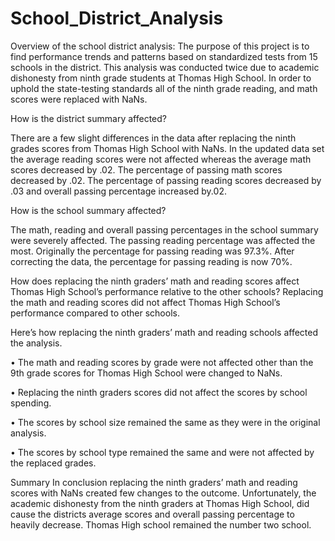 # School_District_Analysis
Overview of the school district analysis: 
     The purpose of this project is to find performance trends and patterns based on standardized tests from 15 schools in the district. This analysis was conducted twice due to academic dishonesty from ninth grade students at Thomas High School. In order to uphold the state-testing standards all of the ninth grade reading, and math scores were replaced with NaNs. 
 
How is the district summary affected?

There are a few slight differences in the data after replacing the ninth grades scores from Thomas High School with NaNs. In the updated data set the average reading scores were not affected whereas the average math scores decreased by .02. The percentage of passing math scores decreased by .02. The percentage of passing reading scores decreased by .03 and overall passing percentage increased by.02.

How is the school summary affected?  

The math, reading and overall passing percentages in the school summary were severely affected. The passing reading percentage was affected the most. Originally the percentage for passing reading was 97.3%. After correcting the data, the percentage for passing reading is now 70%.

How does replacing the ninth graders’ math and reading scores affect Thomas High School’s performance relative to the other schools? 
Replacing the math and reading scores did not affect Thomas High School’s performance compared to other schools. 

Here’s how replacing the ninth graders’ math and reading schools affected the analysis.

 •	The math and reading scores by grade were not affected other than the 9th grade scores for Thomas High School were changed to NaNs.
 
 •	Replacing the ninth graders scores did not affect the scores by school spending.
 
 •	The scores by school size remained the same as they were in the original analysis.        
 
 •	The scores by school type remained the same and were not affected by the replaced grades.

Summary
In conclusion replacing the ninth graders’ math and reading scores with NaNs created few changes to the outcome. Unfortunately, the academic dishonesty from the ninth graders at Thomas High School, did cause the districts average scores and overall passing percentage to heavily decrease. Thomas High school remained the number two school. 



